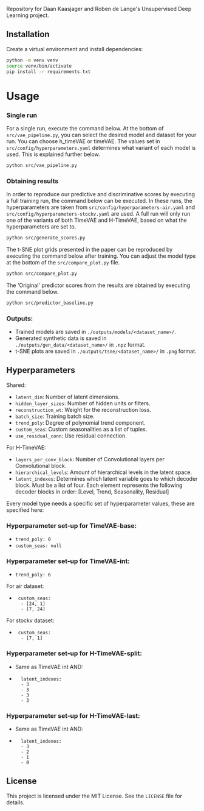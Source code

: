 Repository for Daan Kaasjager and Roben de Lange's Unsupervised Deep Learning project.

## Installation

Create a virtual environment and install dependencies:

```bash
python -m venv venv
source venv/bin/activate
pip install -r requirements.txt
```

# Usage

### Single run
For a single run, execute the command below. At the bottom of ``src/vae_pipeline.py``, you can select the desired model and dataset for your run.
You can choose h_timeVAE or timeVAE. The values set in ``src/config/hyperparameters.yaml`` determines what variant of each model is used. This is explained further below.

   ```bash
   python src/vae_pipeline.py
   ```

### Obtaining results
In order to reproduce our predictive and discriminative scores by executing a full training run, the command below can be executed.
In these runs, the hyperparameters are taken from ``src/config/hyperparameters-air.yaml`` and ``src/config/hyperparameters-stockv.yaml`` are
used. A full run will only run one of the variants of both TimeVAE and H-TimeVAE, based on what the hyperparameters are set to.

   ```bash
   python src/generate_scores.py
   ```
The t-SNE plot grids presented in the paper can be reproduced by executing the command below after training. You can adjust the model type at the bottom of the ``src/compare_plot.py`` file.

   ```bash
   python src/compare_plot.py
   ```

The 'Original' predictor scores from the results are obtained by executing the command below.
   ```bash
   python src/predictor_baseline.py
   ```

### Outputs:
   - Trained models are saved in `./outputs/models/<dataset_name>/`.
   - Generated synthetic data is saved in `./outputs/gen_data/<dataset_name>/` in `.npz` format.
   - t-SNE plots are saved in `./outputs/tsne/<dataset_name>/` in `.png` format.

## Hyperparameters
Shared:
- `latent_dim`: Number of latent dimensions.
- `hidden_layer_sizes`: Number of hidden units or filters.
- `reconstruction_wt`: Weight for the reconstruction loss.
- `batch_size`: Training batch size.
- `trend_poly`: Degree of polynomial trend component.
- `custom_seas`: Custom seasonalities as a list of tuples.
- `use_residual_conn`: Use residual connection.

For H-TimeVAE:
- `layers_per_conv_block`: Number of Convolutional layers per Convolutional block.
- `hierarchical_levels`: Amount of hierarchical levels in the latent space.
- `latent_indexes`: Determines which latent variable goes to which decoder block. Must be a list of four. Each element represents the following decoder blocks in order: [Level, Trend, Seasonality, Residual]

Every model type needs a specific set of hyperparameter values, these are specified here:

### Hyperparameter set-up for TimeVAE-base:
- `trend_poly: 0`
- `custom_seas: null`

### Hyperparameter set-up for TimeVAE-int:
- `trend_poly: 6`

For air dataset:
- ```  
   custom_seas:
    - [24, 1]
    - [7, 24]
  ```
For stockv dataset:
- ```  
   custom_seas:
    - [7, 1]
  ```

### Hyperparameter set-up for H-TimeVAE-split:
- Same as TimeVAE int AND:
- ```
    latent_indexes:
    - 3
    - 3
    - 3
    - 3
  ```
  
### Hyperparameter set-up for H-TimeVAE-last:
- Same as TimeVAE int AND:
- ```
    latent_indexes:
    - 3
    - 2
    - 1
    - 0
  ```

## License

This project is licensed under the MIT License. See the `LICENSE` file for details.
